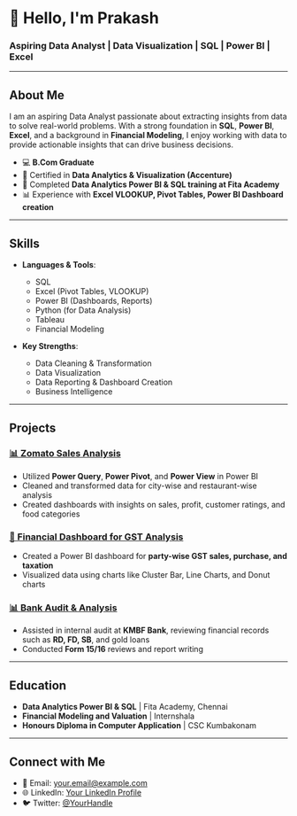 # 👋 Hello, I'm Prakash 

### Aspiring Data Analyst | Data Visualization | SQL | Power BI | Excel 

---

## About Me
I am an aspiring Data Analyst passionate about extracting insights from data to solve real-world problems. With a strong foundation in **SQL**, **Power BI**, **Excel**, and a background in **Financial Modeling**, I enjoy working with data to provide actionable insights that can drive business decisions.

- 💻 **B.Com Graduate**
- 📜 Certified in **Data Analytics & Visualization (Accenture)**
- 🏫 Completed **Data Analytics Power BI & SQL training at Fita Academy**
- 📊 Experience with **Excel VLOOKUP, Pivot Tables, Power BI Dashboard creation**

---

## Skills

- **Languages & Tools**:
  - SQL
  - Excel (Pivot Tables, VLOOKUP)
  - Power BI (Dashboards, Reports)
  - Python (for Data Analysis)
  - Tableau
  - Financial Modeling

- **Key Strengths**:
  - Data Cleaning & Transformation
  - Data Visualization
  - Data Reporting & Dashboard Creation
  - Business Intelligence

---

## Projects

### [📊 Zomato Sales Analysis](https://github.com/yourusername/zomato-sales-analysis)
- Utilized **Power Query**, **Power Pivot**, and **Power View** in Power BI
- Cleaned and transformed data for city-wise and restaurant-wise analysis
- Created dashboards with insights on sales, profit, customer ratings, and food categories

### [💼 Financial Dashboard for GST Analysis](https://github.com/yourusername/gst-analysis)
- Created a Power BI dashboard for **party-wise GST sales, purchase, and taxation**
- Visualized data using charts like Cluster Bar, Line Charts, and Donut charts

### [📊 Bank Audit & Analysis](https://github.com/yourusername/bank-audit-analysis)
- Assisted in internal audit at **KMBF Bank**, reviewing financial records such as **RD, FD, SB**, and gold loans
- Conducted **Form 15/16** reviews and report writing

---

## Education

- **Data Analytics Power BI & SQL** | Fita Academy, Chennai
- **Financial Modeling and Valuation** | Internshala
- **Honours Diploma in Computer Application** | CSC Kumbakonam

---

## Connect with Me

- 📧 Email: [your.email@example.com](mailto:your.email@example.com)
- 🌐 LinkedIn: [Your LinkedIn Profile](https://www.linkedin.com/in/yourprofile/)
- 🐦 Twitter: [@YourHandle](https://twitter.com/yourhandle)
